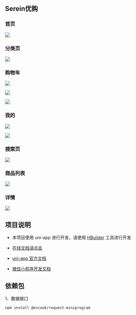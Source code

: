 
## Serein优购

### 首页

![](README_files/1.jpg)

### 分类页

![](README_files/2.jpg)

### 购物车

![](README_files/3.jpg)

![](README_files/4.jpg)

![](README_files/5.jpg)

### 我的

![](README_files/6.jpg)

![](README_files/7.jpg)

### 搜索页

![](README_files/8.jpg)

### 商品列表

![](README_files/9.jpg)

### 详情

![](README_files/10.jpg)

## 项目说明

- 本项目使用 uni-app 进行开发，请使用 [HBuilder](https://hx.dcloud.net.cn/) 工具进行开发

- [在线文档请点击](https://www.escook.cn/docs-uni-shop)

- [uni-app 官方文档](https://uniapp.dcloud.net.cn/)

- [微信小程序开发文档](https://developers.weixin.qq.com/miniprogram/dev/framework/)

## 依赖包

1、数据接口

```bash
npm install @escook/request-miniprogram
```